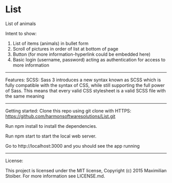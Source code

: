 # List
List of animals

Intent to show:
1. List of items (animals) in bullet form
2. Scroll of pictures in order of list at bottom of page
3. Button (for more information-hyperlink could be embedded here)
4. Basic login (username, password) acting as authentication for access to more information  

______________________

Features:
SCSS: Sass 3 introduces a new syntax known as SCSS which is fully compatible with the syntax of CSS, while still supporting the full power of Sass. This means that every valid CSS stylesheet is a valid SCSS file with the same meaning

______________________

Getting started:
Clone this repo using git clone with HTTPS: https://github.com/harmonsoftwaresolutions/List.git 

Run npm install to install the dependencies.

Run npm start to start the local web server.

Go to http://localhost:3000 and you should see the app running

______________________
License: 

This project is licensed under the MIT license, Copyright (c) 2015 Maximilian Stoiber. For more information see LICENSE.md.
